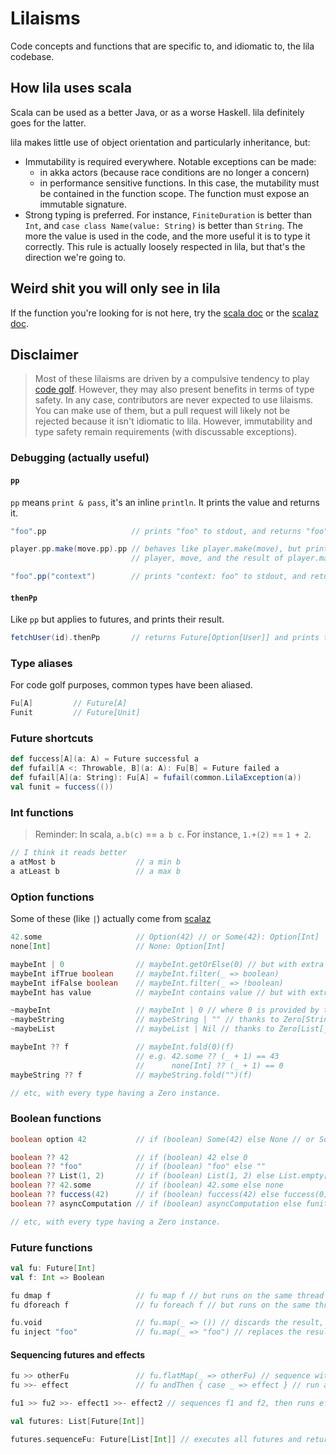 # Lilaisms

Code concepts and functions that are specific to, and idiomatic to, the lila codebase.

## How lila uses scala

Scala can be used as a better Java, or as a worse Haskell. lila definitely goes for the latter.

lila makes little use of object orientation and particularly inheritance, but:

- Immutability is required everywhere. Notable exceptions can be made:
  - in akka actors (because race conditions are no longer a concern)
  - in performance sensitive functions. In this case, the mutability
    must be contained in the function scope. The function must expose
    an immutable signature.
- Strong typing is preferred. For instance, `FiniteDuration` is better than `Int`,
  and `case class Name(value: String)` is better than `String`.
  The more the value is used in the code, and the more useful it is to type it correctly.
  This rule is actually loosely respected in lila, but that's the direction we're going to.

## Weird shit you will only see in lila

If the function you're looking for is not here,
try the [scala doc](http://www.scala-lang.org/files/archive/api/2.12.1/)
or the [scalaz doc](https://oss.sonatype.org/service/local/repositories/releases/archive/org/scalaz/scalaz_2.11/7.1.11/scalaz_2.11-7.1.11-javadoc.jar/!/index.html).

## Disclaimer

> Most of these lilaisms are driven by a compulsive tendency to play [code golf](https://en.wikipedia.org/wiki/Code_golf).
> However, they may also present benefits in terms of type safety.
> In any case, contributors are never expected to use lilaisms. You can make use of them,
> but a pull request will likely not be rejected because it isn't idiomatic to lila.
> However, immutability and type safety remain requirements (with discussable exceptions).

### Debugging (actually useful)

#### `pp`

`pp` means `print & pass`, it's an inline `println`.
It prints the value and returns it.

```scala
"foo".pp                   // prints "foo" to stdout, and returns "foo"

player.pp.make(move.pp).pp // behaves like player.make(move), but prints
                           // player, move, and the result of player.make(move)

"foo".pp("context")        // prints "context: foo" to stdout, and returns "foo"
```

#### `thenPp`

Like `pp` but applies to futures, and prints their result.

```scala
fetchUser(id).thenPp       // returns Future[Option[User]] and prints the Option[User] when available
```

### Type aliases

For code golf purposes, common types have been aliased.

```scala
Fu[A]         // Future[A]
Funit         // Future[Unit]
```

### Future shortcuts

```scala
def fuccess[A](a: A) = Future successful a
def fufail[A <: Throwable, B](a: A): Fu[B] = Future failed a
def fufail[A](a: String): Fu[A] = fufail(common.LilaException(a))
val funit = fuccess(())
```

### Int functions

> Reminder: In scala, `a.b(c)` == `a b c`. For instance, `1.+(2)` == `1 + 2`.

```scala
// I think it reads better
a atMost b                  // a min b
a atLeast b                 // a max b
```

### Option functions

Some of these (like `|`) actually come from [scalaz](https://github.com/scalaz/scalaz)

```scala
42.some                     // Option(42) // or Some(42): Option[Int]
none[Int]                   // None: Option[Int]

maybeInt | 0                // maybeInt.getOrElse(0) // but with extra type safety (and code golfing)
maybeInt ifTrue boolean     // maybeInt.filter(_ => boolean)
maybeInt ifFalse boolean    // maybeInt.filter(_ => !boolean)
maybeInt has value          // maybeInt contains value // but with extra type safety

~maybeInt                   // maybeInt | 0 // where 0 is provided by the Zero[Int] typeclass instance
~maybeString                // maybeString | "" // thanks to Zero[String] typeclass instance
~maybeList                  // maybeList | Nil // thanks to Zero[List[_]] typeclass instance

maybeInt ?? f               // maybeInt.fold(0)(f)
                            // e.g. 42.some ?? (_ + 1) == 43
                            //      none[Int] ?? (_ + 1) == 0
maybeString ?? f            // maybeString.fold("")(f)

// etc, with every type having a Zero instance.
```

### Boolean functions

```scala
boolean option 42           // if (boolean) Some(42) else None // or Some(42) ifTrue boolean

boolean ?? 42               // if (boolean) 42 else 0
boolean ?? "foo"            // if (boolean) "foo" else ""
boolean ?? List(1, 2)       // if (boolean) List(1, 2) else List.empty[Int]
boolean ?? 42.some          // if (boolean) 42.some else none
boolean ?? fuccess(42)      // if (boolean) fuccess(42) else fuccess(0)
boolean ?? asyncComputation // if (boolean) asyncComputation else funit

// etc, with every type having a Zero instance.
```

### Future functions

```scala
val fu: Future[Int]
val f: Int => Boolean

fu dmap f                   // fu map f // but runs on the same thread (perf tweak)
fu dforeach f               // fu foreach f // but runs on the same thread (perf tweak)

fu.void                     // fu.map(_ => ()) // discards the result, returns Funit
fu inject "foo"             // fu.map(_ => "foo") // replaces the result
```

#### Sequencing futures and effects

```scala
fu >> otherFu               // fu.flatMap(_ => otherFu) // sequence without using first result
fu >>- effect               // fu andThen { case _ => effect } // run a side effect after completion

fu1 >> fu2 >>- effect1 >>- effect2 // sequences f1 and f2, then runs effect1 then effect2
```

```scala
val futures: List[Future[Int]]

futures.sequenceFu: Future[List[Int]] // executes all futures and return one with a list of values
```

